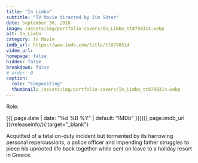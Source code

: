 ```yaml
---
title: "In Limbo"
subtitle: "TV Movie directed by Jim Süter"
date: September 30, 2018
image: /assets/img/portfolio-covers/In_Limbo_tt8798314.webp
alt: In_Limbo
category: TV Movie
imdb_url: https://www.imdb.com/title/tt8798314
video_url: 
homepage: false
hidden: false
breakdown: false
# order: 0
caption:
  role: "Compositing"
  thumbnail: /assets/img/portfolio-covers/In_Limbo_tt8798314.webp
---
```

Role: <span style="color:white">{{ page.caption.role | default: "N/A" }}</span>

[{{ page.date | date: "%d %B %Y" | default: "IMDb" }}]({{ page.imdb_url }}/releaseinfo/){:target="_blank"}

Acquitted of a fatal on-duty incident but tormented by its harrowing personal repercussions, a police officer and impending father struggles to piece his uprooted life back together while sent on leave to a holiday resort in Greece.
